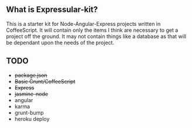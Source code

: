 ## What is Expressular-kit?

This is a starter kit for Node-Angular-Express projects written in
CoffeeScript. It will contain only the items I think are necessary to
get a project off the ground. It may not contain things like a
database as that will be dependant upon the needs of the project.

## TODO
* ~~package.json~~
* ~~Basic Grunt/CoffeeScript~~
* ~~Express~~
* ~~jasmine-node~~
* angular
* karma
* grunt-bump
* heroku deploy
